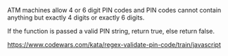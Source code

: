 
<!-- PROBLEM DOMAIN -->

ATM machines allow 4 or 6 digit PIN codes and PIN codes cannot contain anything but exactly 4 digits or exactly 6 digits.

If the function is passed a valid PIN string, return true, else return false.

<!-- LINK TO CHALLENGE  -->

https://www.codewars.com/kata/regex-validate-pin-code/train/javascript
